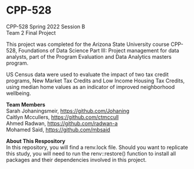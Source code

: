 # CPP-528
CPP-528 Spring 2022 Session B
<br>
Team 2 Final Project

This project was completed for the Arizona State University course CPP-528, Foundations of Data Science Part III: Project management for data analysts, part of the Program Evaluation and Data Analytics masters program.

US Census data were used to evaluate the impact of two tax credit programs, New Market Tax Credits and Low Income Housing Tax Credits, using median home values as an indicator of improved neighborhood wellbeing. 

**Team Members**
<br>
Sarah Johaningsmeir, https://github.com/Johaning
<br>
Caitlyn Mccullers, https://github.com/ctmccull
<br>
Ahmed Radwan, https://github.com/radwan-a
<br>
Mohamed Said, https://github.com/mbsaid


**About This Respository**
<br>
In this repository, you will find a renv.lock file. Should you want to replicate this study, you will need to run the renv::restore() function to install all packages and their dependencies involved in this project.

